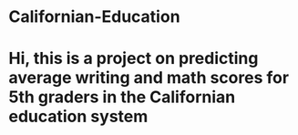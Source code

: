# Californian-Education

# Hi, this is a project on predicting average writing and math scores for 5th graders in the Californian education system
